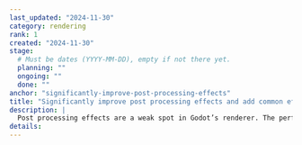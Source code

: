 ```yaml
---
last_updated: "2024-11-30"
category: rendering
rank: 1
created: "2024-11-30"
stage:
  # Must be dates (YYYY-MM-DD), empty if not there yet.
  planning: ""
  ongoing: ""
  done: ""
anchor: "significantly-improve-post-processing-effects"
title: "Significantly improve post processing effects and add common effects"
description: |
  Post processing effects are a weak spot in Godot’s renderer. The performance and quality are both worse than we would like. We want to overhaul or replace most of our post processing effects in order to achieve both better performance and higher quality.
details:
---
```

